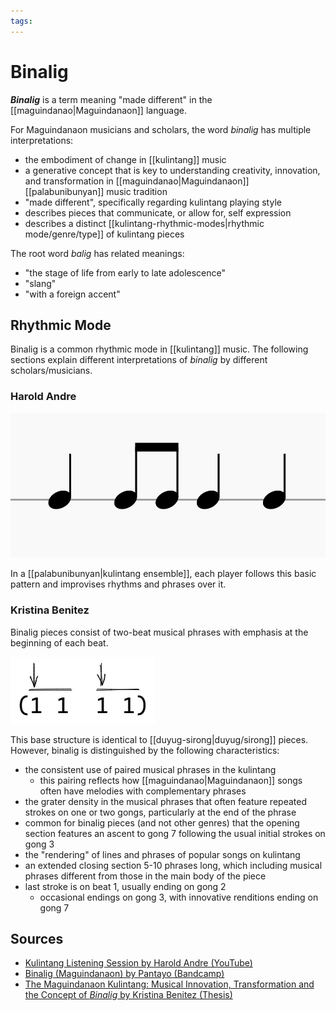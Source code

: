 ```yaml
---
tags:
---
```


# Binalig

**_Binalig_** is a term meaning "made different" in the [[maguindanao|Maguindanaon]] language.

For Maguindanaon musicians and scholars, the word _binalig_ has multiple interpretations:

- the embodiment of change in [[kulintang]] music
- a generative concept that is key to understanding creativity, innovation, and transformation in [[maguindanao|Maguindanaon]] [[palabunibunyan]] music tradition
- "made different", specifically regarding kulintang playing style
- describes pieces that communicate, or allow for, self expression
- describes a distinct [[kulintang-rhythmic-modes|rhythmic mode/genre/type]] of kulintang pieces

The root word _balig_ has related meanings:

- "the stage of life from early to late adolescence"
- "slang"
- "with a foreign accent"

## Rhythmic Mode

Binalig is a common rhythmic mode in [[kulintang]] music. The following sections explain different interpretations of _binalig_ by different scholars/musicians.

### Harold Andre

![Binalig rhythm](../attachments/binalig-rhythm.png)

In a [[palabunibunyan|kulintang ensemble]], each player follows this basic pattern and improvises rhythms and phrases over it.

### Kristina Benitez

Binalig pieces consist of two-beat musical phrases with emphasis at the beginning of each beat.

![Duyug/sirong rhythmic mode in cipher](../attachments/duyug-sirong-cipher.png)

This base structure is identical to [[duyug-sirong|duyug/sirong]] pieces. However, binalig is distinguished by the following characteristics:

- the consistent use of paired musical phrases in the kulintang
  - this pairing reflects how [[maguindanao|Maguindanaon]] songs often have melodies with complementary phrases
- the grater density in the musical phrases that often feature repeated strokes on one or two gongs, particularly at the end of the phrase
- common for binalig pieces (and not other genres) that the opening section features an ascent to gong 7 following the usual initial strokes on gong 3
- the "rendering" of lines and phrases of popular songs on kulintang
- an extended closing section 5-10 phrases long, which including musical phrases different from those in the main body of the piece
- last stroke is on beat 1, usually ending on gong 2
  - occasional endings on gong 3, with innovative renditions ending on gong 7

## Sources

- [Kulintang Listening Session by Harold Andre (YouTube)](https://www.youtube.com/watch?v=7b7iDVjvxPs)
- [Binalig (Maguindanaon) by Pantayo (Bandcamp)](https://pantayo.bandcamp.com/track/binalig-maguindanaon)
- [The Maguindanaon Kulintang: Musical Innovation, Transformation and the Concept of _Binalig_ by Kristina Benitez (Thesis)](https://deepblue.lib.umich.edu/handle/2027.42/125019)
